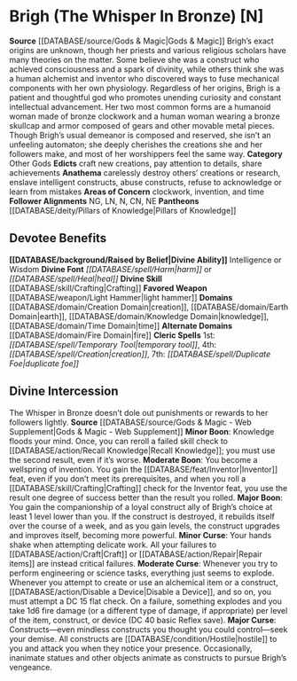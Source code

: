 ﻿---
ability:
- Intelligence
- Wisdom
ability_boost:
- Intelligence
- Wisdom
alignment: N
deity:
- '[[DATABASE/deity/Brigh|Brigh]]'
- '[[DATABASE/deity/Pillars of Knowledge|Pillars ofKnowledge]]'
deity_category: Other Gods
divine_font: Harm or Heal
domain:
- '[[DATABASE/domain/Creation Domain|Creation]]'
- '[[DATABASE/domain/Earth Domain|Earth]]'
- '[[DATABASE/domain/Fire Domain|Fire]]'
- '[[DATABASE/domain/Knowledge Domain|Knowledge]]'
- '[[DATABASE/domain/Time Domain|Time]]'
favored_weapon: '[[DATABASE/weapon/Light Hammer|Light Hammer]]'
follower_alignment:
- LN
- NG
- N
- NE
- CN
id: '33'
name: Brigh
rarity: Common
rus_type_level: null
skill:
- '[[DATABASE/skill/Crafting|Crafting]]'
source: '[[DATABASE/source/Gods & Magic|Gods & Magic]]'
trait: null
type: Deity

---
# Brigh (The Whisper In Bronze) [N]

**Source** [[DATABASE/source/Gods & Magic|Gods & Magic]] 
Brigh’s exact origins are unknown, though her priests and various religious scholars have many theories on the matter. Some believe she was a construct who achieved consciousness and a spark of divinity, while others think she was a human alchemist and inventor who discovered ways to fuse mechanical components with her own physiology. Regardless of her origins, Brigh is a patient and thoughtful god who promotes unending curiosity and constant intellectual advancement. Her two most common forms are a humanoid woman made of bronze clockwork and a human woman wearing a bronze skullcap and armor composed of gears and other movable metal pieces. Though Brigh’s usual demeanor is composed and reserved, she isn’t an unfeeling automaton; she deeply cherishes the creations she and her followers make, and most of her worshippers feel the same way.
**Category** Other Gods
**Edicts** craft new creations, pay attention to details, share achievements
**Anathema** carelessly destroy others’ creations or research, enslave intelligent constructs, abuse constructs, refuse to acknowledge or learn from mistakes
**Areas of Concern** clockwork, invention, and time
**Follower Alignments** NG, LN, N, CN, NE
**Pantheons** [[DATABASE/deity/Pillars of Knowledge|Pillars of Knowledge]]

## Devotee Benefits

**[[DATABASE/background/Raised by Belief|Divine Ability]]** Intelligence or Wisdom
**Divine Font** _[[DATABASE/spell/Harm|harm]]_ or _[[DATABASE/spell/Heal|heal]]_
**Divine Skill** [[DATABASE/skill/Crafting|Crafting]]
**Favored Weapon** [[DATABASE/weapon/Light Hammer|light hammer]]
**Domains** [[DATABASE/domain/Creation Domain|creation]], [[DATABASE/domain/Earth Domain|earth]], [[DATABASE/domain/Knowledge Domain|knowledge]], [[DATABASE/domain/Time Domain|time]]
**Alternate Domains** [[DATABASE/domain/Fire Domain|fire]]
**Cleric Spells** 1st: _[[DATABASE/spell/Temporary Tool|temporary tool]]_, 4th: _[[DATABASE/spell/Creation|creation]]_, 7th: _[[DATABASE/spell/Duplicate Foe|duplicate foe]]_

## Divine Intercession

The Whisper in Bronze doesn’t dole out punishments or rewards to her followers lightly.
**Source** [[DATABASE/source/Gods & Magic - Web Supplement|Gods & Magic - Web Supplement]]
**Minor Boon**: Knowledge floods your mind. Once, you can reroll a failed skill check to [[DATABASE/action/Recall Knowledge|Recall Knowledge]]; you must use the second result, even if it’s worse.
**Moderate Boon**: You become a wellspring of invention. You gain the [[DATABASE/feat/Inventor|Inventor]] feat, even if you don’t meet its prerequisites, and when you roll a [[DATABASE/skill/Crafting|Crafting]] check for the Inventor feat, you use the result one degree of success better than the result you rolled.
**Major Boon**: You gain the companionship of a loyal construct ally of Brigh’s choice at least 1 level lower than you. If the construct is destroyed, it rebuilds itself over the course of a week, and as you gain levels, the construct upgrades and improves itself, becoming more powerful.
**Minor Curse**: Your hands shake when attempting delicate work. All your failures to [[DATABASE/action/Craft|Craft]] or [[DATABASE/action/Repair|Repair items]] are instead critical failures.
**Moderate Curse**: Whenever you try to perform engineering or science tasks, everything just seems to explode. Whenever you attempt to create or use an alchemical item or a construct, [[DATABASE/action/Disable a Device|Disable a Device]], and so on, you must attempt a DC 15 flat check. On a failure, something explodes and you take 1d6 fire damage (or a different type of damage, if appropriate) per level of the item, construct, or device (DC 40 basic Reflex save).
**Major Curse**: Constructs—even mindless constructs you thought you could control—seek your demise. All constructs are [[DATABASE/condition/Hostile|hostile]] to you and attack you when they notice your presence. Occasionally, inanimate statues and other objects animate as constructs to pursue Brigh’s vengeance.